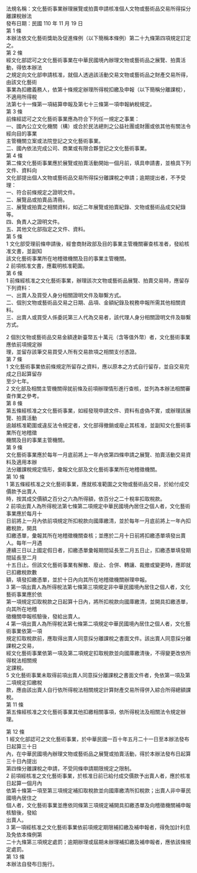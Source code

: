 法規名稱：文化藝術事業辦理展覽或拍賣申請核准個人文物或藝術品交易所得採分離課稅辦法  
發布日期：民國 110 年 11 月 19 日  
第 1 條  
本辦法依文化藝術獎助及促進條例（以下簡稱本條例）第二十九條第四項規定訂定之。  
第 2 條  
經文化部認可之文化藝術事業在中華民國境內辦理文物或藝術品之展覽、拍賣活動，得依本辦法  
之規定向文化部申請核准，就個人透過該活動交易文物或藝術品之財產交易所得，由該文化藝術  
事業為扣繳義務人，依第十條規定辦理所得稅扣繳及申報（以下簡稱分離課稅），不適用所得稅  
法第七十一條第一項結算申報及第七十三條第一項申報納稅規定。  
第 3 條  
前條經認可之文化藝術事業應為符合下列任一規定之事業：  
一、國內公立文化機關（構）或合於民法總則之公益社團或財團或依其他有關法令經向目的事業  
主管機關立案或法院登記之文化藝術事業。  
二、國內依法完成公司、商業或有限合夥登記之文化藝術事業。  
第 4 條  
第二條文化藝術事業應於展覽或拍賣活動開始一個月前，填具申請書，並檢具下列文件、資料向  
文化部提出個人文物或藝術品交易所得採分離課稅之申請；逾期提出者，不予受理：  
一、符合前條規定之證明文件。  
二、展覽品或拍賣品清冊。  
三、展覽或拍賣之相關資料，如近二年展覽或拍賣紀錄、文物或藝術品成交紀錄等。  
四、負責人之證明文件。  
五、其他文化部指定之文件、資料。  
第 5 條  
1 文化部受理前條申請後，經會商財政部及目的事業主管機關審查核准者，發給核准文書，並副知  
該文化藝術事業所在地稽徵機關及目的事業主管機關。  
2 前項核准文書，應載明核准範圍。  
第 6 條  
1 前條經核准之文化藝術事業，辦理該次文物或藝術品展覽、拍賣交易時，應留存下列資料：  
一、出賣人及買受人身分相關證明文件及聯繫方式。  
二、個別文物或藝術品交易之日期、品項、金額紀錄及稅務申報所需其他相關資料。  
三、出賣人或買受人係委託第三人代為交易者，該代理人身分相關證明文件及聯繫方式。  


2 個別文物或藝術品交易金額達新臺幣五十萬元（含等值外幣）者，文化藝術事業應依前項規定辦  
理，並留存該筆交易買受人所有交易款項之相關支付憑證。  
第 7 條  
1 文化藝術事業依前條規定所留存之資料，應以原本之方式自行留存，並自交易完成之日起算留存  
至少七年。  
2 文化部及相關主管機關得就前條及前項辦理情形進行查核，並列為本辦法相關審查作業之參考。  
第 8 條  
第五條經核准之文化藝術事業，如經發現申請文件、資料有虛偽不實，或辦理該展覽、拍賣活動  
逾越核准範圍或違反法令規定者，文化部得撤銷或廢止其核准，並副知文化藝術事業所在地稽徵  
機關及目的事業主管機關。  
第 9 條  
文化藝術事業應於每年一月底前將上一年內依第四條申請之展覽、拍賣活動交易資料及適用本辦  
法分離課稅規定情形，彙報文化部及文化藝術事業所在地稽徵機關。  
第 10 條  
1 第五條經核准之文化藝術事業，應就核准範圍之文物或藝術品交易，於給付成交價款予出賣人  
時，按其成交價額之百分之六為所得額，依百分之二十稅率扣取稅款。  
2 前項出賣人為所得稅法第七條第二項規定中華民國境內居住之個人者，文化藝術事業應於每月十  
日前將上一月內依前項規定所扣稅款向國庫繳清，並於每年一月底前將上一年內扣繳稅款，開具  
扣繳憑單，彙報其所在地稽徵機關查核；並應於二月十日前將扣繳憑單填發出賣人。每年一月遇  
連續三日以上國定假日者，扣繳憑單彙報期間延長至二月五日止，扣繳憑單填發期間延長至二月  
十五日止。但該文化藝術事業有解散、廢止、合併、轉讓、裁撤或變更時，應即就已扣繳稅款數  
額，填發扣繳憑單，並於十日內向其所在地稽徵機關辦理申報。  
3 第一項出賣人為所得稅法第七條第三項規定非中華民國境內居住之個人者，文化藝術事業應於依  
第一項規定扣取稅款之日起算十日內，將所扣稅款向國庫繳清，並開具扣繳憑單，向其所在地稽  
徵機關申報核驗後，發給出賣人。  
4 第一項出賣人為所得稅法第七條第二項規定中華民國境內居住之個人者，文化藝術事業依第一項  
規定扣取稅款前，應取得出賣人同意採分離課稅之書面文件。該出賣人同意採分離課稅之交易，  
經文化藝術事業依第一項及第二項規定扣取稅款並向國庫繳清後，不得變更改依所得稅法相關規  
定課稅。  
5 文化藝術事業未取得前項出賣人同意採分離課稅之書面文件者，免依第一項及第二項規定扣繳稅  
款，應由該出賣人自行依所得稅法相關規定計算財產交易所得併入綜合所得總額課稅。  
第 11 條  
第五條經核准之文化藝術事業其他扣繳相關事項，依所得稅法及相關法令規定辦理。  


第 12 條  
1 經文化部認可之文化藝術事業，於中華民國一百十年五月二十一日至本辦法發布日起算三十日  
內，在中華民國境內辦理文物或藝術品之展覽或拍賣活動，得於本辦法發布日起算三十日內提出  
第四條分離課稅之申請，不受同條申請期限規定之限制。  
2 前項經核准之文化藝術事業，於核准日前已給付成交價款予出賣人者，應於核准日起算一個月內  
依第十條第一項至第三項規定補扣取稅款並向國庫繳清所扣稅款；出賣人非中華民國境內居住之  
個人者，文化藝術事業並應依同條第三項規定補開具扣繳憑單及向稽徵機關補申報核驗後，發給  
出賣人。  
3 第一項經核准之文化藝術事業依前項規定期限補扣繳及補申報者，得免加計利息及免依本條例第  
二十九條第三項規定處罰；逾期辦理或屆期未辦理補扣繳及補申報者，應依該條規定處罰。  
第 13 條  
本辦法自發布日施行。  



